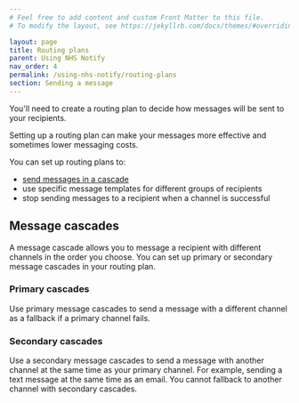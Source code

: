 ```yaml
---
# Feel free to add content and custom Front Matter to this file.
# To modify the layout, see https://jekyllrb.com/docs/themes/#overriding-theme-defaults

layout: page
title: Routing plans
parent: Using NHS Notify
nav_order: 4
permalink: /using-nhs-notify/routing-plans
section: Sending a message
---
```


You'll need to create a routing plan to decide how messages will be sent to your recipients.

Setting up a routing plan can make your messages more effective and sometimes lower messaging costs.

You can set up routing plans to:

- [send messages in a cascade](#message-cascades)
- use specific message templates for different groups of recipients
- stop sending messages to a recipient when a channel is successful

## Message cascades

A message cascade allows you to message a recipient with different channels in the order you choose. You can set up primary or secondary message cascades in your routing plan.

### Primary cascades

Use primary message cascades to send a message with a different channel as a fallback if a primary channel fails.

### Secondary cascades

Use a secondary message cascades to send a message with another channel at the same time as your primary channel. For example, sending a text message at the same time as an email. You cannot fallback to another channel with secondary cascades.
